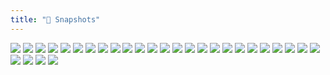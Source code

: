 ```yaml
---
title: "📸 Snapshots"
---
```


![](/photos/1.jpg)
![](/photos/10.png)
![](/photos/2.png)
![](/photos/3.jpeg)
![](/photos/9.png)
![](/photos/7.jpeg)
![](/photos/6.jpg)
![](/photos/13.jpeg)
![](/photos/8.jpg)
![](/photos/22.jpeg)
![](/photos/27.jpeg)
![](/photos/20.jpeg)
![](/photos/4.jpeg)
![](/photos/12.jpg)
![](/photos/14.jpeg)
![](/photos/23.jpg)
![](/photos/16.jpeg)
![](/photos/17.jpeg)
![](/photos/25.jpeg)
![](/photos/11.jpg)
![](/photos/5.jpeg)
![](/photos/24.jpeg)
![](/photos/18.jpeg)
![](/photos/19.jpeg)
![](/photos/26.jpeg)
![](/photos/29.jpeg)
![](/photos/15.jpeg)
![](/photos/21.jpeg)
![](/photos/28.jpeg)

